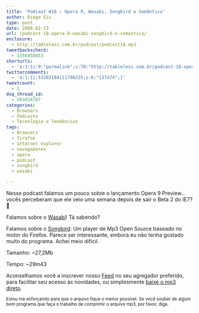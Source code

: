 ```yaml
---
title: 'Podcast #18 – Opera 9, Wasabi, Songbird e Semântica'
author: Diego Eis
type: post
date: 2006-02-13
url: /podcast-18-opera-9-wasabi-songbird-e-semantica/
enclosure:
  - http://tableless.com.br/podcast/podcast18.mp3
tweetbackscheck:
  - 1356458053
shorturls:
  - 'a:3:{s:9:"permalink";s:70:"http://tableless.com.br/podcast-18-opera-9-wasabi-songbird-e-semantica";s:7:"tinyurl";s:26:"http://tinyurl.com/3v8xhg2";s:4:"isgd";s:19:"http://is.gd/JL5o5e";}'
twittercomments:
  - 'a:1:{i:53202184111796225;s:6:"137474";}'
tweetcount:
  - 1
dsq_thread_id:
  - 503034767
categories:
  - Browsers
  - Podcasts
  - Tecnologia e Tendências
tags:
  - Browsers
  - firefox
  - internet explorer
  - navegadores
  - opera
  - podcast
  - songbird
  - wasabi

---
```

Nesse podcast falamos um pouco sobre o lançamento Opera 9 Preview&#8230; vocês perceberam que ele veio uma semana depois de sair o Beta 2 do IE7? 🙂
  
Falamos sobre o [Wasabi][1]! Tá sabendo?
  
Falamos sobre o [Songbird][2]: Um player de Mp3 Open Source baseado no motor do Firefox. Parece ser interessante, embora eu não tenha gostado muito do programa. Achei meio dificil.

Tamanho: ~27,2Mb
  
Tempo: ~29m43

Aconselhamos você a inscrever nosso [Feed][3] no seu agregador preferido, para facilitar seu acesso às novidades, ou simplesmente [baixe o mp3 direto][4].

<small>Estou me esforçando para que o arquivo fique o menor possível. Se você souber de algum bom programa que faça o trabalho de comprimir o arquivo mp3, por favor, diga.</small>

 [1]: http://www.wasabi.com.br/
 [2]: http://songbirdnest.com/
 [3]: http://feeds.feedburner.com/tableless/
 [4]: http://tableless.com.br/podcast/podcast18.mp3